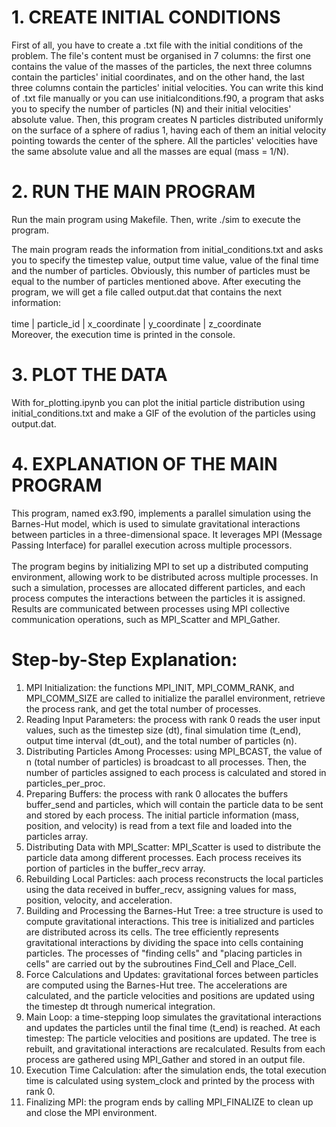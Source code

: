 # 1. CREATE INITIAL CONDITIONS

First of all, you have to create a .txt file with the initial conditions of the problem. The file's content must be organised in 7 columns: the first one contains the value of the masses of the particles, the next three columns contain the particles' initial coordinates, and on the other hand, the last three columns contain the particles' initial velocities. You can write this kind of .txt file manually or you can use initialconditions.f90, a program that asks you to specify the number of particles (N) and their initial velocities' absolute value. Then, this program creates N particles distributed uniformly on the surface of a sphere of radius 1, having each of them an initial velocity pointing towards the center of the sphere. All the particles' velocities have the same absolute value and all the masses are equal (mass = 1/N). 

# 2. RUN THE MAIN PROGRAM

Run the main program using Makefile. Then, write ./sim to execute the program.

The main program reads the information from initial_conditions.txt and asks you to specify the timestep value, output time value, value of the final time and the number of particles. Obviously, this number of particles must be equal to the number of particles mentioned above. After executing the program, we will get a file called output.dat that contains the next information: <br/>
<br/>
time  |  particle_id  |   x_coordinate   |  y_coordinate    |  z_coordinate
<br/>
Moreover, the execution time is printed in the console.

# 3. PLOT THE DATA

With for_plotting.ipynb you can plot the initial particle distribution using initial_conditions.txt and make a GIF of the evolution of the particles using output.dat.

# 4. EXPLANATION OF THE MAIN PROGRAM

This program, named ex3.f90, implements a parallel simulation using the Barnes-Hut model, which is used to simulate gravitational interactions between particles in a three-dimensional space. It leverages MPI (Message Passing Interface) for parallel execution across multiple processors. <br/>
<br/>
The program begins by initializing MPI to set up a distributed computing environment, allowing work to be distributed across multiple processes. In such a simulation, processes are allocated different particles, and each process computes the interactions between the particles it is assigned. Results are communicated between processes using MPI collective communication operations, such as MPI_Scatter and MPI_Gather.
# Step-by-Step Explanation: 
1. MPI Initialization: the functions MPI_INIT, MPI_COMM_RANK, and MPI_COMM_SIZE are called to initialize the parallel environment, retrieve the process rank, and get the total number of processes.
2. Reading Input Parameters: the process with rank 0 reads the user input values, such as the timestep size (dt), final simulation time (t_end), output time interval (dt_out), and the total number of particles (n).
3. Distributing Particles Among Processes: using MPI_BCAST, the value of n (total number of particles) is broadcast to all processes. Then, the number of particles assigned to each process is calculated and stored in particles_per_proc.
4. Preparing Buffers: the process with rank 0 allocates the buffers buffer_send and particles, which will contain the particle data to be sent and stored by each process. The initial particle information (mass, position, and velocity) is read from a text file and loaded into the particles array.
5. Distributing Data with MPI_Scatter: MPI_Scatter is used to distribute the particle data among different processes. Each process receives its portion of particles in the buffer_recv array.
6. Rebuilding Local Particles: aach process reconstructs the local particles using the data received in buffer_recv, assigning values for mass, position, velocity, and acceleration.
7. Building and Processing the Barnes-Hut Tree: a tree structure is used to compute gravitational interactions. This tree is initialized and particles are distributed across its cells. The tree efficiently represents gravitational interactions by dividing the space into cells containing particles. The processes of "finding cells" and "placing particles in cells" are carried out by the subroutines Find_Cell and Place_Cell.
8. Force Calculations and Updates: gravitational forces between particles are computed using the Barnes-Hut tree. The accelerations are calculated, and the particle velocities and positions are updated using the timestep dt through numerical integration.
9. Main Loop: a time-stepping loop simulates the gravitational interactions and updates the particles until the final time (t_end) is reached. At each timestep: 
The particle velocities and positions are updated. 
The tree is rebuilt, and gravitational interactions are recalculated. 
Results from each process are gathered using MPI_Gather and stored in an output file.
10. Execution Time Calculation: after the simulation ends, the total execution time is calculated using system_clock and printed by the process with rank 0.
11. Finalizing MPI: the program ends by calling MPI_FINALIZE to clean up and close the MPI environment.



